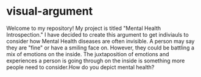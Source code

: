 # visual-argument

Welcome to my repository! My project is titled "Mental Health Introspection." I have decided to create this argument to get indiviauls to consider how Mental Health diseases are often invisible. A person may say they are "fine" or have a smiling face on. However, they could be battling a mix of emotions on the inside. The juxtaposition of emotions and experiences a person is going through on the inside is something more people need to consider.How do you depict mental health?
